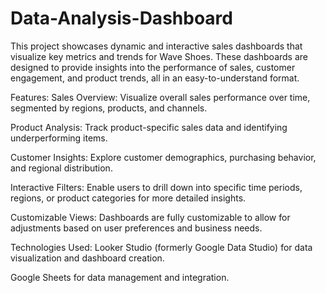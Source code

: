 # Data-Analysis-Dashboard
This project showcases dynamic and interactive sales dashboards that visualize key metrics and trends for Wave Shoes. These dashboards are designed to provide insights into the performance of sales, customer engagement, and product trends, all in an easy-to-understand format.

Features:
Sales Overview: Visualize overall sales performance over time, segmented by regions, products, and channels.

Product Analysis: Track product-specific sales data and identifying underperforming items.

Customer Insights: Explore customer demographics, purchasing behavior, and regional distribution.

Interactive Filters: Enable users to drill down into specific time periods, regions, or product categories for more detailed insights.

Customizable Views: Dashboards are fully customizable to allow for adjustments based on user preferences and business needs.

Technologies Used:
Looker Studio (formerly Google Data Studio) for data visualization and dashboard creation.

Google Sheets for data management and integration.
